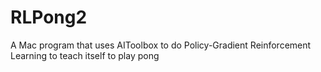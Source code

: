 # RLPong2
A Mac program that uses AIToolbox to do Policy-Gradient Reinforcement Learning to teach itself to play pong
